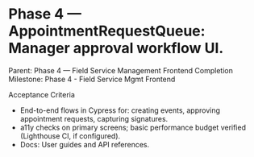 # Phase 4 — AppointmentRequestQueue: Manager approval workflow UI.

Parent: Phase 4 — Field Service Management Frontend Completion
Milestone: Phase 4 - Field Service Mgmt Frontend

Acceptance Criteria
- End-to-end flows in Cypress for: creating events, approving appointment requests, capturing signatures.
- a11y checks on primary screens; basic performance budget verified (Lighthouse CI, if configured).
- Docs: User guides and API references.
